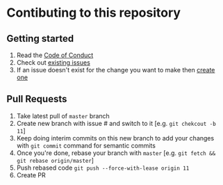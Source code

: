 # Contibuting to this repository

## Getting started
1. Read the [Code of Conduct](https://github.com/sf-kansara/temp-lb4-qb/blob/master/CODE_OF_CONDUCT.md)
2. Check out [existing issues](https://github.com/sf-kansara/temp-lb4-qb/issues)
3. If an issue doesn't exist for the change you want to make then [create one](https://github.com/sf-kansara/temp-lb4-qb/issues/new/choose)

## Pull Requests
1. Take latest pull of `master` branch
2. Create new branch with issue # and switch to it [e.g. `git chekcout -b 11`]
3. Keep doing interim commits on this new branch to add your changes with `git commit` command for semantic commits
4. Once you're done, rebase your branch with `master` [e.g. `git fetch && git rebase origin/master`]
5. Push rebased code `git push --force-with-lease origin 11`
6. Create PR
